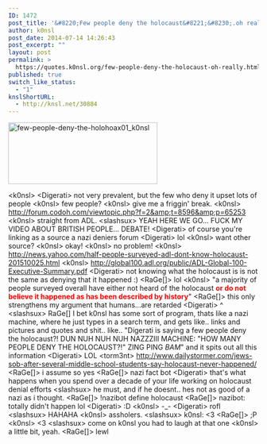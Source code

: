 ```yaml
---
ID: 1472
post_title: '&#8220;Few people deny the holocaust&#8221;&#8230;.oh really?'
author: k0nsl
post_date: 2014-07-14 14:26:43
post_excerpt: ""
layout: post
permalink: >
  https://quotes.k0nsl.org/few-people-deny-the-holocaust-oh-really.html
published: true
switch_like_status:
  - "1"
knslShortURL:
  - http://knsl.net/30884
---
```

<a href="http://quotes.k0nsl.org/wp-content/uploads/2014/07/few-people-deny-the-holohoax01_k0nsl.png"><img class="alignnone wp-image-1473 size-medium" src="http://quotes.k0nsl.org/wp-content/uploads/2014/07/few-people-deny-the-holohoax01_k0nsl-300x124.png" alt="few-people-deny-the-holohoax01_k0nsl" width="300" height="124" /></a>

&lt;k0nsl&gt; &lt;Digerati&gt; not very prevalent, but the few who deny it upset lots of people
&lt;k0nsl&gt; few people?
&lt;k0nsl&gt; give me a friggin' break.
&lt;k0nsl&gt; <a href="http://forum.codoh.com/viewtopic.php?f=2&amp;t=8596&amp;p=65253" target="_blank">http://forum.codoh.com/viewtopic.php?f=2&amp;t=8596&amp;p=65253</a>
&lt;k0nsl&gt; straight from ADL.
&lt;slashsux&gt; YEAH HERE WE GO... FUCK MY VIDEO ABOUT BRITISH PEOPLE... DEBATE!
&lt;Digerati&gt; of course you're linking as a source a nazi deniers forum
&lt;Digerati&gt; lol
&lt;k0nsl&gt; want other source?
&lt;k0nsl&gt; okay!
&lt;k0nsl&gt; no problem!
&lt;k0nsl&gt; http://news.yahoo.com/half-people-surveyed-adl-dont-know-holocaust-201510025.html
&lt;k0nsl&gt; http://global100.adl.org/public/ADL-Global-100-Executive-Summary.pdf
&lt;Digerati&gt; not knowing what the holocaust is is not the same as denying that it happened :)
&lt;RaGe[]&gt; lol
&lt;k0nsl&gt; "a majority of people surveyed overall have either not heard of the holocaust <span style="color: #FF0000"><strong>or do not believe it happened as has been described by history</strong></span>"
&lt;RaGe[]&gt; this only strengthens my argument that humans...are retarded
&lt;Digerati&gt; ^
&lt;slashsux&gt; RaGe[] I bet k0nsl has some sort of program, thats like a nazi machine, where he just types in a search term, and gets like.. links and pictures and quotes and shit.. like.. "Digerati is saying a few people deny the holocaust?! DUN NUH NUH NUH NAZZZIII MACHINE: "HOW MANY PEOPLE DENY THE HOLOCAUST?!" ZING PING *BAM*" and it spits out all this information
&lt;Digerati&gt; LOL
&lt;torm3nt&gt; <a href="http://www.dailystormer.com/jews-sob-after-several-middle-school-students-say-holocaust-never-happened/" target="_blank">http://www.dailystormer.com/jews-sob-after-several-middle-school-students-say-holocaust-never-happened/</a>
&lt;RaGe[]&gt; i assume so yes
&lt;RaGe[]&gt; nazi fact bot
&lt;Digerati&gt; that's what happens when you spend over a decade of your life working on holocaust denial efforts
&lt;slashsux&gt; he must, and if he doesnt.. hes not as good of a nazi as i thought.
&lt;RaGe[]&gt; !nazibot define holocaust
&lt;RaGe[]&gt; nazibot: totally didn't happen lol
&lt;Digerati&gt; :D
&lt;k0nsl&gt; -_-
&lt;Digerati&gt; rofl
&lt;slashsux&gt; HAHAHA
&lt;k0nsl&gt; assholers.
&lt;slashsux&gt; k0nsl: &lt;3
&lt;RaGe[]&gt; ;P
&lt;k0nsl&gt; &lt;3
&lt;slashsux&gt; come on k0nsl you had to laugh at that one
&lt;k0nsl&gt; a little bit, yeah.
&lt;RaGe[]&gt; lewl